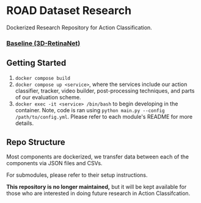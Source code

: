 # ROAD Dataset Research

Dockerized Research Repository for Action Classification.

### [Baseline (3D-RetinaNet)](https://github.com/gurkirt/3D-RetinaNet)

## Getting Started

1. `docker compose build`
2. `docker compose up <service>`, where the services include our action classifier, tracker, video builder, post-processing techniques, and parts of our evaluation scheme.
3. `docker exec -it <service> /bin/bash` to begin developing in the container. Note, code is ran using `python main.py --config /path/to/config.yml`. Please refer to each module's README for more details.

## Repo Structure
Most components are dockerized, we transfer data between each of the components via JSON files and CSVs.

For submodules, please refer to their setup instructions.

**This repository is no longer maintained,** but it will be kept available for those who are interested in doing future research in Action Classifcation.